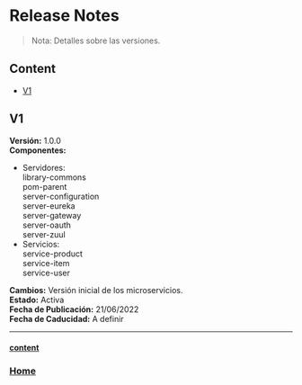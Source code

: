 
# Release Notes

>Nota: Detalles sobre las versiones.

## Content
- [V1](#V1)

## V1
**Versión:** 1.0.0  
**Componentes:**
- Servidores:  
library-commons  
pom-parent  
server-configuration  
server-eureka  
server-gateway  
server-oauth  
server-zuul 
- Servicios:  
service-product  
service-item  
service-user  

**Cambios:** Versión inicial de los microservicios.  
**Estado:** Activa  
**Fecha de Publicación:** 21/06/2022  
**Fecha de Caducidad:** A definir

***
#### [content](#content)
### [Home](../../../../../README.md)
